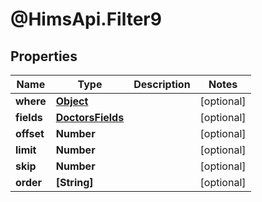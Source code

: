 # @HimsApi.Filter9

## Properties

Name | Type | Description | Notes
------------ | ------------- | ------------- | -------------
**where** | [**Object**](.md) |  | [optional] 
**fields** | [**DoctorsFields**](DoctorsFields.md) |  | [optional] 
**offset** | **Number** |  | [optional] 
**limit** | **Number** |  | [optional] 
**skip** | **Number** |  | [optional] 
**order** | **[String]** |  | [optional] 



